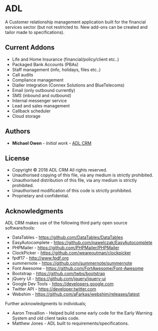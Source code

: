 # ADL

A Customer relationship management application built for the financial services sector (but not restricted to. New add-ons can be created and tailor made to specifications).

## Current Addons

 * Life and Home Insurance (financial/policy/client etc..)
 * Packaged Bank Accounts (PBAs)
 * Staff management (info, holidays, files etc..)
 * Call audits
 * Compliance management
 * Dialler integration (Connex Solutions and BlueTelecoms)
 * Email (only outbound currently)
 * SMS (inbound and outbound)
 * Internal messenger service
 * Lead and sales management
 * Callback scheduler
 * Cloud storage

## Authors

* **Michael Owen** - *Initial work* - [ADL CRM](https://github.com/Protogenoi)

## License

 * Copyright © 2018 ADL CRM All rights reserved.
 * Unauthorised copying of this file, via any medium is strictly prohibited.
 * Unauthorised distribution of this file, via any medium is strictly prohibited.
 * Unauthorised modification of this code is strictly prohibited.
 * Proprietary and confidential.

## Acknowledgments

ADL CRM makes use of the following third party open source software/tools:
 *  DataTables - https://github.com/DataTables/DataTables
 *  EasyAutocomplete - https://github.com/pawelczak/EasyAutocomplete
 *  PHPMailer - https://github.com/PHPMailer/PHPMailer
 *  ClockPicker - https://github.com/weareoutman/clockpicker
 *  fpdf17 - http://www.fpdf.org
 *  summernote - https://github.com/summernote/summernote
 *  Font Awesome - https://github.com/FortAwesome/Font-Awesome
 *  Bootstrap - https://github.com/twbs/bootstrap
 *  jQuery UI - https://github.com/jquery/jquery-ui
 *  Google Dev Tools - https://developers.google.com
 *  Twitter API - https://developer.twitter.com
 *  Webshim - https://github.com/aFarkas/webshim/releases/latest


Further acknowledgments to individuals;

 *  Aaron Trevallion - Helped build some early code for the Early Warning System and old client tasks code.
 *  Matthew Jones - ADL built to requirements/specifications.